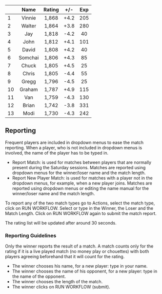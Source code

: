 | |Name|Rating|+/-|Exp|
|-|:--:|:----:|:-:|:-:|
|1|Vinnie|1,868|+4.2|205|
|2|Walter|1,864|+3.8|280|
|3|Jay|1,818|-4.2|40|
|4|John|1,812|+4.1|101|
|5|David|1,808|+4.2|40|
|6|Somchai|1,806|+4.3|85|
|7|Chuck|1,805|+4.5|25|
|8|Chris|1,805|-4.4|55|
|9|Gregg|1,796|-4.5|25|
|10|Graham|1,787|+4.9|115|
|11|Van|1,759|-4.3|130|
|12|Brian|1,742|-3.8|331|
|13|Modi|1,730|-4.3|242|

 

## Reporting

Frequent players are included in dropdown menus to ease the match reporting.
When a player, who is not included in dropdown menus is involved, the name of the player has to be typed in.

- Report Match:  is used for matches between players that are normally present during the Saturday sessions.
Matches are reported using dropdown menus for the winner/loser name and the match length.
- Report New Player Match:  is used for matches with a player not in the dropdown menus, for example, when a new player joins.
Matches are reported using dropdown menus or editing the name manual for the winner/loser name and the match length.

To report any of the two match types go to Actions, select the match type, click on RUN WORKFLOW.
Select or type in the Winner, the Loser and the Match Length.
Click on RUN WORKFLOW again to submit the match report.

The rating list will be updated after around 30 seconds.

### Reporting Guidelines

Only the winner reports the result of a match.
A match counts only for the rating if it is a live played match (no money play or chouettes)
with both players agreeing beforehand that it will count for the rating.

- The winner chooses his name, for a new player: type in your name.
- The winner chooses the name of his opponent, for a new player: type in the name of the opponent.
- The winner chooses the length of the match.
- The winner clicks on RUN WORKFLOW (submit).
